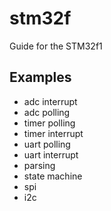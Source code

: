 # stm32f
Guide for the STM32f1
## Examples


- adc interrupt
- adc polling
- timer polling
- timer interrupt
- uart polling
- uart interrupt
- parsing
- state machine
- spi
- i2c
